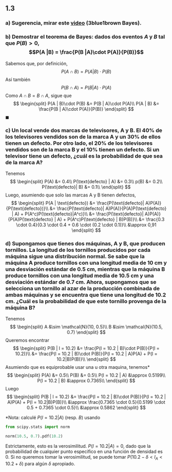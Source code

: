 ## 1.3 

### a) Sugerencia, mirar este [video](https://www.youtube.com/watch?v=HZGCoVF3YvM&t=57s) (3blue1brown Bayes).

### b) Demostrar el teorema de Bayes: dados dos eventos $A$ y $B$ tal que $P(B) > 0$, $$P(A |B) = \frac{P(B |A)\cdot P(A)}{P(B)}$$

Sabemos que, por definición,
$$
    P(A \cap B) = P(A | B)\cdot P(B)
$$
Así también
$$
    P(B \cap A) = P(B | A)\cdot P(A)
$$
Como $A \cap B = B \cap A$, sigue que
$$
\begin{split}
    P(A | B)\cdot P(B) &= P(B | A)\cdot P(A)\\
    P(A | B) &= \frac{P(B | A)\cdot P(A)}{P(B)}
\end{split}
$$
$\blacksquare$

### c) Un local vende dos marcas de televisores, A y B. El 40% de los televisores vendidos son de la marca A y un 30% de ellos tienen un defecto. Por otro lado, el 20% de los televisores vendidos son de la marca B y el 10% tienen un defecto. Si un televisor tiene un defecto, ¿cuál es la probabilidad de que sea de la marca A?

Tenemos
$$
\begin{split}
    P(A) &= 0.4\\
    P(\text{defecto} | A) &= 0.3\\
    p(B) &= 0.2\\
    P(\text{defecto}| B) &= 0.1\\
\end{split}
$$
Luego, asumiendo que solo las marcas A y B tienen defectos,
$$
\begin{split}
    P(A | \text{defecto}) 
        &= \frac{P(\text{defecto}| A)P(A)}{P(\text{defecto})}\\
        &= \frac{P(\text{defecto}| A)P(A)}{P(A)P(\text{defecto} | A) + P(A^c)P(\text{defecto}|A^c)}\\
        &= \frac{P(\text{defecto}| A)P(A)}{P(A)P(\text{defecto} | A) + P(A^c)P(\text{defecto} | B)P(B)}\\
        &= \frac{0.3 \cdot 0.4}{0.3 \cdot 0.4 + 0.6 \cdot (0.2 \cdot 0.1)}\\
        &\approx 0,91
\end{split}
$$

### d) Supongamos que tienes dos máquinas, A y B, que producen tornillos. La longitud de los tornillos producidos por cada máquina sigue una distribución normal. Se sabe que la máquina A produce tornillos con una longitud media de 10 cm y una desviación estándar de 0.5 cm, mientras que la máquina B produce tornillos con una longitud media de 10.5 cm y una desviación estándar de 0.7 cm. Ahora, supongamos que se selecciona un tornillo al azar de la producción combinada de ambas máquinas y se encuentra que tiene una longitud de 10.2 cm. ¿Cuál es la probabilidad de que este tornillo provenga de la máquina B?

Tenemos
$$
\begin{split}
    A &\sim \mathcal{N}(10, 0.5)\\
    B &\sim \mathcal{N}(10.5, 0.7)
\end{split}
$$
Queremos encontrar
$$
\begin{split}
    P(B | l = 10.2) 
        &= \frac{P(l = 10.2 | B)\cdot P(B)}{P(l = 10.2)}\\
        &= \frac{P(l = 10.2 | B)\cdot P(B)}{P(l = 10.2 | A)P(A) + P(l = 10.2|B)P(B)}\\ 
\end{split}
$$
Asumiendo que es equiprobable usar una u otra maquina, tenemos*
$$
\begin{split}
    P(A) &= 0.5\\
    P(B) &= 0.5\\
    P(l = 10.2 | A) &\approx 0.5199\\
    P(l = 10.2 | B) &\approx 0.7365\\
\end{split}
$$
Luego
$$
\begin{split}
P(B | l = 10.2)
        &= \frac{P(l = 10.2 | B)\cdot P(B)}{P(l = 10.2 | A)P(A) + P(l = 10.2|B)P(B)}\\
        &\approx \frac{0.7365 \cdot 0.5}{0.5199 \cdot 0.5 + 0.7365 \cdot 0.5}\\
        &\approx 0.5862
\end{split}
$$

*Nota: calculé $P(l = 10.2 | A)$ (resp. $B$) usando
```python
from scipy.stats import norm

norm(10.5, 0.7).pdf(10.2)
```
Estrictamente, esto es la verosimilitud. $P(l = 10.2 | A) = 0$, dado que la probabilidad de cualquier punto especifico en una función de densidad es $0$.  Si no queremos tomar la verosimilitud, se puede tomar $P(10.2 - \delta < l_A < 10.2 + \delta)$ para algún $\delta$ apropiado.
